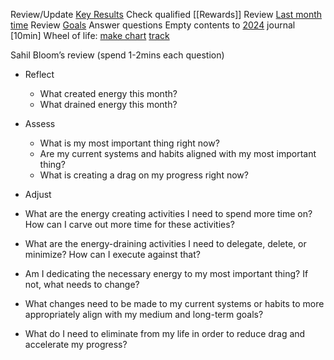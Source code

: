 
Review/Update [Key Results](https://docs.google.com/document/d/1AQkprCU75l3t9k2utay5LLzeVp_UTizBpkGObih4170/edit)
Check qualified [[Rewards]]
Review [Last month time](https://track.toggl.com/reports/summary/6878663/period/prevMonth)
Review [Goals](https://docs.google.com/document/d/1Bv3DdyU3YmP39BH9Fq-5Mt13awPAkwO34UIjzdeF4QA/edit)
Answer questions
Empty contents to [2024](https://docs.google.com/document/d/1KgtHuckZezMVBkk5xbbx2q1XPvaIG4-jSdAvFKnI89o/edit#heading=h.i61esp638ds0) journal
[10min] Wheel of life: [make chart](https://www.amcharts.com/demos/wheel-of-life/) [track](https://docs.google.com/presentation/d/1STBZYKC4TOQa14X2U3oelZ5MI1gdsMEMnG3DgaaubMw/edit#slide=id.g22e75040914_0_0)

  
Sahil Bloom’s review (spend 1-2mins each question)
- Reflect    
	- What created energy this month?
	- What drained energy this month?
- Assess
	- What is my most important thing right now?
	- Are my current systems and habits aligned with my most important thing?
	- What is creating a drag on my progress right now?
- Adjust
- What are the energy creating activities I need to spend more time on? How can I carve out more time for these activities?
    
- What are the energy-draining activities I need to delegate, delete, or minimize? How can I execute against that?
    
- Am I dedicating the necessary energy to my most important thing? If not, what needs to change?
    
- What changes need to be made to my current systems or habits to more appropriately align with my medium and long-term goals?
    
- What do I need to eliminate from my life in order to reduce drag and accelerate my progress?